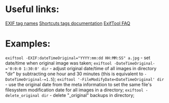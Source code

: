 # Useful links:
[EXIF tag names]("http://www.sno.phy.queensu.ca/~phil/exiftool/TagNames/EXIF.html")
[Shortcuts tags documentation]("http://www.sno.phy.queensu.ca/~phil/exiftool/TagNames/Shortcuts.html")
[ExifTool FAQ]("http://www.sno.phy.queensu.ca/~phil/exiftool/faq.html")

# Examples:
`exiftool -EXIF:dateTimeOriginal="YYYY:mm:dd HH:MM:SS" a.jpg` - set date/time when original image was taken;
`exiftool -DateTimeOriginal-='0:0:0 1:30:0' dir` - adjust original date/time of all images in directory "dir" by subtracting one hour and 30 minutes (this is equivalent to `-DateTimeOriginal-=1.5`);
`exiftool '-FileModifyDate<DateTimeOriginal' dir` - use the original date from the meta information to set the same file's filesystem modification date for all images in a directory;
`exiftool -delete_original dir` - delete "_original" backups in directory;